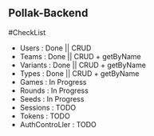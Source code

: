 ## Pollak-Backend

#CheckList
- Users : Done || CRUD
- Teams : Done || CRUD + getByName
- Variants : Done || CRUD + getByName
- Types : Done || CRUD + getByName
- Games : In Progress
- Rounds : In Progress
- Seeds : In Progress
- Sessions : TODO
- Tokens : TODO
- AuthControLler : TODO
